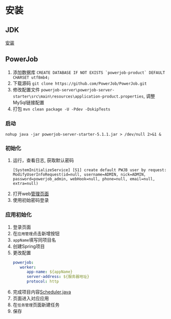# 安装

## JDK
[安装](../../base/JDK安装.md)

## PowerJob
1. 添加数据库 ```CREATE DATABASE IF NOT EXISTS `powerjob-product` DEFAULT CHARSET utf8mb4;```
2. 下载源码 ```git clone https://github.com/PowerJob/PowerJob.git```
3. 修改配置文件 `powerjob-server\powerjob-server-starter\src\main\resources\application-product.properties`, 调整MySql链接配置
4. 打包 ```mvn clean package -U -Pdev -DskipTests```

### 启动
```shell
nohup java -jar powerjob-server-starter-5.1.1.jar > /dev/null 2>&1 &
```

### 初始化
1. 运行，查看日志, 获取默认密码
   ```
   [SystemInitializeService] [S1] create default PWJB user by request: ModifyUserInfoRequest(id=null, username=ADMIN, nick=ADMIN, password=powerjob_admin, webHook=null, phone=null, email=null, extra=null)
   ```
2. 打开web[管理页面](http://192.168.31.201:7700/)
3. 使用初始密码登录

### 应用初始化
1. 登录页面
2. 在`应用管理`点击新增按钮
3. `appName`填写同项目名
4. 创建Spring项目
5. 更改配置
   ```yaml
   powerjob:
      worker:
         app-name: ${appName}
         server-address: ${服务器地址}
         protocol: http
   ```
6. 完成项目内容[Scheduler.java](src/main/java/com/example/Scheduler.java)
7. 页面进入对应应用
8. 在`任务管理`页面新建任务
9. 保存